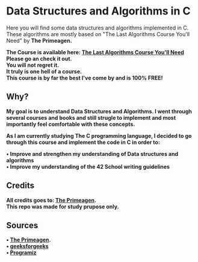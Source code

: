 # Data Structures and Algorithms in C

Here you will find some data structures and algorithms implemented in C.
These algorithms are mostly based on "The Last Algorithms Course You'll Need"
by <b>The Primeagen<b>.

The Course is available here: [The Last Algorithms Course You'll Need](https://frontendmasters.com/courses/algorithms/)<br>
Please go an check it out.<br>
You will not regret it.<br>
It truly is one hell of a course.<br>
This course is by far the best I've come by and is 100% FREE!

## Why?

My goal is to understand Data Structures and Algorithms. I went through several
courses and books and still strugle to implement and most importantly feel
comfortable with these concepts.

As I am currently studying The C programming language, I decided to go through
this course and implement the code in C in order to:

• Improve and strengthen my understanding of Data structures and algorithms<br>
• Improve my understanding of the 42 School writing guidelines

## Credits

All credits goes to: [The Primeagen](https://github.com/ThePrimeagen).<br>
This repo was made for study prupose only.<br>

## Sources

• [The Primeagen](https://github.com/ThePrimeagen).<br>
• [geeksforgeeks](https://www.geeksforgeeks.org/)<br>
• [Programiz](https://www.programiz.com/c-programming)<br>
